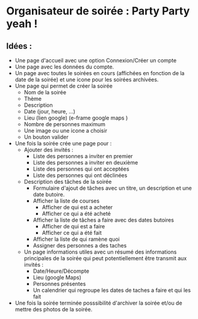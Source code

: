 # Organisateur de soirée : Party Party yeah ! 

## Idées : 
- Une page d'accueil avec une option Connexion/Créer un compte 
- Une page avec les données du compte. 
- Un page avec toutes le soirées en cours (affichées en fonction de la date de la soirée) et une icone pour les soirées archivées. 
- Une page qui permet de créer la soirée 
    - Nom de la soirée
    - Thème 
    - Description 
    - Date (jour, heure, ...) 
    - Lieu (lien google) (e-frame google maps )
    - Nombre de personnes maximum
    - Une image ou une icone a choisir
    - Un bouton valider 
- Une fois la soirée crée une page pour : 
    - Ajouter des invités : 
        - Liste des personnes a inviter en premier 
        - Liste des personnes a inviter en deuxième 
        - Liste des personnes qui ont acceptées 
        - Liste des personnes qui ont déclinées
    - Description des tâches de la soirée 
        - Formulaire d'ajout de tâches avec un titre, un description et une date butoire. 
        - Afficher la liste de courses
            - Afficher de qui est a acheter 
            - Afficher ce qui a été acheté 
        - Afficher la liste de tâches a faire avec des dates butoires 
            - Afficher de qui est a faire 
            - Afficher ce qui a été fait 
        - Afficher la liste de qui ramène quoi
        - Assigner des personnes a des taches
    - Un page informations utiles avec un résumé des informations principales de la soirée qui peut potentiellement être transmit aux invités : 
        - Date/Heure/Décompte  
        - Lieu (google Maps)
        - Personnes présentes 
        - Un calendrier qui regroupe les dates de taches a faire et qui les fait
- Une fois la soirée terminée posssibilité d'archiver la soirée et/ou de mettre des photos de la soirée. 

